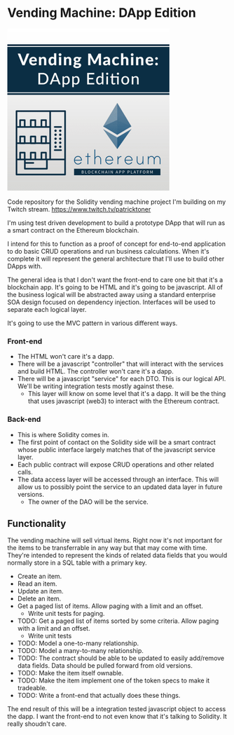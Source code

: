# Vending Machine: DApp Edition

![Logo](profile.png)

Code repository for the Solidity vending machine project I'm building on my Twitch stream. https://www.twitch.tv/patricktoner

I'm using test driven development to build a prototype DApp that will run as a smart contract on the Ethereum blockchain. 

I intend for this to function as a proof of concept for end-to-end application to do basic CRUD operations and run business calculations. When it's complete it will represent the general architecture that I'll use to build other DApps with. 

The general idea is that I don't want the front-end to care one bit that it's a blockchain app. It's going to be HTML and it's going to be javascript. All of the business logical will be abstracted away using a standard enterprise SOA design focused on dependency injection. Interfaces will be used to separate each logical layer.

It's going to use the MVC pattern in various different ways.

### Front-end
* The HTML won't care it's a dapp.
* There will be a javascript "controller" that will interact with the services and build HTML. The controller won't care it's a dapp.
* There will be a javascript "service" for each DTO. This is our logical API. We'll be writing integration tests mostly against these. 
    * This layer will know on some level that it's a dapp. It will be the thing that uses javascript (web3) to interact with the Ethereum contract.

### Back-end
* This is where Solidity comes in.
* The first point of contact on the Solidity side will be a smart contract whose public interface largely matches that of the javascript service layer. 
* Each public contract will expose CRUD operations and other related calls. 
* The data access layer will be accessed through an interface. This will allow us to possibly point the service to an updated data layer in future versions.
    * The owner of the DAO will be the service.

## Functionality
The vending machine will sell virtual items. Right now it's not important for the items to be transferrable in any way but that may come with time. They're intended to represent the kinds of related data fields that you would normally store in a SQL table with a primary key. 

* Create an item.
* Read an item. 
* Update an item.
* Delete an item.
* Get a paged list of items. Allow paging with a limit and an offset.
    * Write unit tests for paging.
* TODO: Get a paged list of items sorted by some criteria. Allow paging with a limit and an offset.
    * Write unit tests
* TODO: Model a one-to-many relationship.
* TODO: Model a many-to-many relationship.
* TODO: The contract should be able to be updated to easily add/remove data fields. Data should be pulled forward from old versions.
* TODO: Make the item itself ownable.
* TODO: Make the item implement one of the token specs to make it tradeable. 
* TODO: Write a front-end that actually does these things.

The end result of this will be a integration tested javascript object to access the dapp. I want the front-end to not even know that it's talking to Solidity. It really shoudn't care.




 

